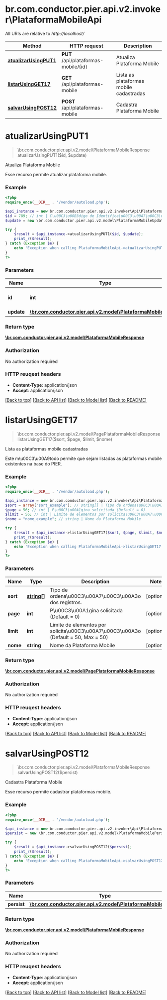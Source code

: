 # br.com.conductor.pier.api.v2.invoker\PlataformaMobileApi

All URIs are relative to *http://localhost/*

Method | HTTP request | Description
------------- | ------------- | -------------
[**atualizarUsingPUT1**](PlataformaMobileApi.md#atualizarUsingPUT1) | **PUT** /api/plataformas-mobile/{id} | Atualiza Plataforma Mobile
[**listarUsingGET17**](PlataformaMobileApi.md#listarUsingGET17) | **GET** /api/plataformas-mobile | Lista as plataformas mobile cadastradas
[**salvarUsingPOST12**](PlataformaMobileApi.md#salvarUsingPOST12) | **POST** /api/plataformas-mobile | Cadastra Plataforma Mobile


# **atualizarUsingPUT1**
> \br.com.conductor.pier.api.v2.model\PlataformaMobileResponse atualizarUsingPUT1($id, $update)

Atualiza Plataforma Mobile

Esse recurso permite atualizar plataforma mobile.

### Example 
```php
<?php
require_once(__DIR__ . '/vendor/autoload.php');

$api_instance = new br.com.conductor.pier.api.v2.invoker\Api\PlataformaMobileApi();
$id = 789; // int | C\u00C3\u00B3digo de Identifica\u00C3\u00A7\u00C3\u00A3o da Plataforma (id).
$update = new \br.com.conductor.pier.api.v2.model\PlataformaMobileUpdate(); // \br.com.conductor.pier.api.v2.model\PlataformaMobileUpdate | update

try { 
    $result = $api_instance->atualizarUsingPUT1($id, $update);
    print_r($result);
} catch (Exception $e) {
    echo 'Exception when calling PlataformaMobileApi->atualizarUsingPUT1: ', $e->getMessage(), "\n";
}
?>
```

### Parameters

Name | Type | Description  | Notes
------------- | ------------- | ------------- | -------------
 **id** | **int**| C\u00C3\u00B3digo de Identifica\u00C3\u00A7\u00C3\u00A3o da Plataforma (id). | 
 **update** | [**\br.com.conductor.pier.api.v2.model\PlataformaMobileUpdate**](\br.com.conductor.pier.api.v2.model\PlataformaMobileUpdate.md)| update | 

### Return type

[**\br.com.conductor.pier.api.v2.model\PlataformaMobileResponse**](PlataformaMobileResponse.md)

### Authorization

No authorization required

### HTTP reuqest headers

 - **Content-Type**: application/json
 - **Accept**: application/json

[[Back to top]](#) [[Back to API list]](../README.md#documentation-for-api-endpoints) [[Back to Model list]](../README.md#documentation-for-models) [[Back to README]](../README.md)

# **listarUsingGET17**
> \br.com.conductor.pier.api.v2.model\PagePlataformaMobileResponse listarUsingGET17($sort, $page, $limit, $nome)

Lista as plataformas mobile cadastradas

Este m\u00C3\u00A9todo permite que sejam listadas as plataformas mobile existentes na base do PIER.

### Example 
```php
<?php
require_once(__DIR__ . '/vendor/autoload.php');

$api_instance = new br.com.conductor.pier.api.v2.invoker\Api\PlataformaMobileApi();
$sort = array("sort_example"); // string[] | Tipo de ordena\u00C3\u00A7\u00C3\u00A3o dos registros.
$page = 56; // int | P\u00C3\u00A1gina solicitada (Default = 0)
$limit = 56; // int | Limite de elementos por solicita\u00C3\u00A7\u00C3\u00A3o (Default = 50, Max = 50)
$nome = "nome_example"; // string | Nome da Plataforma Mobile

try { 
    $result = $api_instance->listarUsingGET17($sort, $page, $limit, $nome);
    print_r($result);
} catch (Exception $e) {
    echo 'Exception when calling PlataformaMobileApi->listarUsingGET17: ', $e->getMessage(), "\n";
}
?>
```

### Parameters

Name | Type | Description  | Notes
------------- | ------------- | ------------- | -------------
 **sort** | [**string[]**](string.md)| Tipo de ordena\u00C3\u00A7\u00C3\u00A3o dos registros. | [optional] 
 **page** | **int**| P\u00C3\u00A1gina solicitada (Default = 0) | [optional] 
 **limit** | **int**| Limite de elementos por solicita\u00C3\u00A7\u00C3\u00A3o (Default = 50, Max = 50) | [optional] 
 **nome** | **string**| Nome da Plataforma Mobile | [optional] 

### Return type

[**\br.com.conductor.pier.api.v2.model\PagePlataformaMobileResponse**](PagePlataformaMobileResponse.md)

### Authorization

No authorization required

### HTTP reuqest headers

 - **Content-Type**: application/json
 - **Accept**: application/json

[[Back to top]](#) [[Back to API list]](../README.md#documentation-for-api-endpoints) [[Back to Model list]](../README.md#documentation-for-models) [[Back to README]](../README.md)

# **salvarUsingPOST12**
> \br.com.conductor.pier.api.v2.model\PlataformaMobileResponse salvarUsingPOST12($persist)

Cadastra Plataforma Mobile

Esse recurso permite cadastrar plataformas mobile.

### Example 
```php
<?php
require_once(__DIR__ . '/vendor/autoload.php');

$api_instance = new br.com.conductor.pier.api.v2.invoker\Api\PlataformaMobileApi();
$persist = new \br.com.conductor.pier.api.v2.model\PlataformaMobilePersist(); // \br.com.conductor.pier.api.v2.model\PlataformaMobilePersist | persist

try { 
    $result = $api_instance->salvarUsingPOST12($persist);
    print_r($result);
} catch (Exception $e) {
    echo 'Exception when calling PlataformaMobileApi->salvarUsingPOST12: ', $e->getMessage(), "\n";
}
?>
```

### Parameters

Name | Type | Description  | Notes
------------- | ------------- | ------------- | -------------
 **persist** | [**\br.com.conductor.pier.api.v2.model\PlataformaMobilePersist**](\br.com.conductor.pier.api.v2.model\PlataformaMobilePersist.md)| persist | 

### Return type

[**\br.com.conductor.pier.api.v2.model\PlataformaMobileResponse**](PlataformaMobileResponse.md)

### Authorization

No authorization required

### HTTP reuqest headers

 - **Content-Type**: application/json
 - **Accept**: application/json

[[Back to top]](#) [[Back to API list]](../README.md#documentation-for-api-endpoints) [[Back to Model list]](../README.md#documentation-for-models) [[Back to README]](../README.md)


